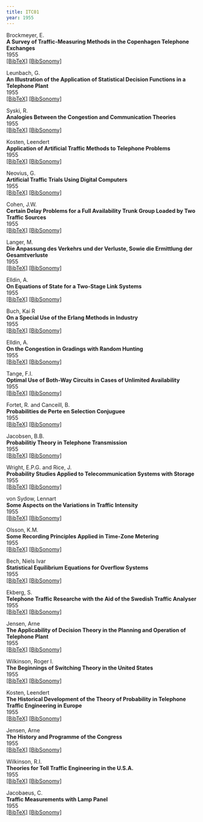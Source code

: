```yaml
---
title: ITC01
year: 1955
---
```


Brockmeyer, E.<br/>
**A Survey of Traffic-Measuring Methods in the Copenhagen Telephone Exchanges**<br/>
 1955<br/>
[\[BibTeX\]](javascript:toggleVis('brockmeyer55'))
[\[BibSonomy\]](https://www.bibsonomy.org/bibtex/63939a9cf69231e0a8c2a750e87d8a1d/itc)

<div id="brockmeyer55" style="display: none;" class="bibtex">@inproceedings{brockmeyer55,
    title         = { A Survey of Traffic-Measuring Methods in the Copenhagen Telephone Exchanges },
    year          = { 1955 },
    author        = { Brockmeyer, E. },
    pages         = { 92-105 }
}</div>

Leunbach, G.<br/>
**An Illustration of the Application of Statistical Decision Functions in a Telephone Plant**<br/>
 1955<br/>
[\[BibTeX\]](javascript:toggleVis('leunbach55'))
[\[BibSonomy\]](https://www.bibsonomy.org/bibtex/144f7b93ea570484972a6bf136a1a4ef/itc)

<div id="leunbach55" style="display: none;" class="bibtex">@inproceedings{leunbach55,
    title         = { An Illustration of the Application of Statistical Decision Functions in a Telephone Plant },
    year          = { 1955 },
    author        = { Leunbach, G. },
    pages         = { 130 }
}</div>

Syski, R.<br/>
**Analogies Between the Congestion and Communication Theories**<br/>
 1955<br/>
[\[BibTeX\]](javascript:toggleVis('syski55'))
[\[BibSonomy\]](https://www.bibsonomy.org/bibtex/a76fa7f273ba7b2698080891cd931c54/itc)

<div id="syski55" style="display: none;" class="bibtex">@inproceedings{syski55,
    title         = { Analogies Between the Congestion and Communication Theories },
    year          = { 1955 },
    author        = { Syski, R. },
    pages         = { 124-125 }
}</div>

Kosten, Leendert<br/>
**Application of Artificial Traffic Methods to Telephone Problems**<br/>
 1955<br/>
[\[BibTeX\]](javascript:toggleVis('kosten55_2'))
[\[BibSonomy\]](https://www.bibsonomy.org/bibtex/95c1f965eb2dc0cee98e7751737fec6a/itc)

<div id="kosten55_2" style="display: none;" class="bibtex">@inproceedings{kosten55_2,
    title         = { Application of Artificial Traffic Methods to Telephone Problems },
    year          = { 1955 },
    author        = { Kosten, Leendert },
    pages         = { 107-110 }
}</div>

Neovius, G.<br/>
**Artificial Traffic Trials Using Digital Computers**<br/>
 1955<br/>
[\[BibTeX\]](javascript:toggleVis('neovius55'))
[\[BibSonomy\]](https://www.bibsonomy.org/bibtex/74d40f364d9006fb175cde8fa8437ec5/itc)

<div id="neovius55" style="display: none;" class="bibtex">@inproceedings{neovius55,
    title         = { Artificial Traffic Trials Using Digital Computers },
    year          = { 1955 },
    author        = { Neovius, G. },
    pages         = { 106 }
}</div>

Cohen, J.W.<br/>
**Certain Delay Problems for a Full Availability Trunk Group Loaded by Two Traffic Sources**<br/>
 1955<br/>
[\[BibTeX\]](javascript:toggleVis('cohen55'))
[\[BibSonomy\]](https://www.bibsonomy.org/bibtex/76db459fb4622d747999f4052a9eef4b/itc)

<div id="cohen55" style="display: none;" class="bibtex">@inproceedings{cohen55,
    title         = { Certain Delay Problems for a Full Availability Trunk Group Loaded by Two Traffic Sources },
    year          = { 1955 },
    author        = { Cohen, J.W. },
    pages         = { 57 }
}</div>

Langer, M.<br/>
**Die Anpassung des Verkehrs und der Verluste, Sowie die Ermittlung der Gesamtverluste**<br/>
 1955<br/>
[\[BibTeX\]](javascript:toggleVis('langer55'))
[\[BibSonomy\]](https://www.bibsonomy.org/bibtex/39ce53e3436a5a1871d68d8f1a3b0af3/itc)

<div id="langer55" style="display: none;" class="bibtex">@inproceedings{langer55,
    title         = { Die Anpassung des Verkehrs und der Verluste, Sowie die Ermittlung der Gesamtverluste },
    year          = { 1955 },
    author        = { Langer, M. },
    pages         = { 121-123 }
}</div>

Elldin, A.<br/>
**On Equations of State for a Two-Stage Link Systems**<br/>
 1955<br/>
[\[BibTeX\]](javascript:toggleVis('elldin55_1'))
[\[BibSonomy\]](https://www.bibsonomy.org/bibtex/ca7c57393b449c8d7c59a73cb1d68e30/itc)

<div id="elldin55_1" style="display: none;" class="bibtex">@inproceedings{elldin55_1,
    title         = { On Equations of State for a Two-Stage Link Systems },
    year          = { 1955 },
    author        = { Elldin, A. },
    pages         = { 56 }
}</div>

Buch, Kai R<br/>
**On a Special Use of the Erlang Methods in Industry**<br/>
 1955<br/>
[\[BibTeX\]](javascript:toggleVis('buch55'))
[\[BibSonomy\]](https://www.bibsonomy.org/bibtex/35dbe237b7fa12de08b600fef1f2d642/itc)

<div id="buch55" style="display: none;" class="bibtex">@inproceedings{buch55,
    title         = { On a Special Use of the Erlang Methods in Industry },
    year          = { 1955 },
    author        = { Buch, Kai R },
    pages         = { 76-80 }
}</div>

Elldin, A.<br/>
**On the Congestion in Gradings with Random Hunting**<br/>
 1955<br/>
[\[BibTeX\]](javascript:toggleVis('elldin55_2'))
[\[BibSonomy\]](https://www.bibsonomy.org/bibtex/fdf123707ce1ab793e4be59f36b8062a/itc)

<div id="elldin55_2" style="display: none;" class="bibtex">@inproceedings{elldin55_2,
    title         = { On the Congestion in Gradings with Random Hunting },
    year          = { 1955 },
    author        = { Elldin, A. },
    pages         = { 82 }
}</div>

Tange, F.I.<br/>
**Optimal Use of Both-Way Circuits in Cases of Unlimited Availability**<br/>
 1955<br/>
[\[BibTeX\]](javascript:toggleVis('tange55'))
[\[BibSonomy\]](https://www.bibsonomy.org/bibtex/37c9f50f9869a3cc35103df84bfa1260/itc)

<div id="tange55" style="display: none;" class="bibtex">@inproceedings{tange55,
    title         = { Optimal Use of Both-Way Circuits in Cases of Unlimited Availability },
    year          = { 1955 },
    author        = { Tange, F.I. },
    pages         = { 72 }
}</div>

Fortet, R. and Canceill, B.<br/>
**Probabilities de Perte en Selection Conjuguee**<br/>
 1955<br/>
[\[BibTeX\]](javascript:toggleVis('fortet55'))
[\[BibSonomy\]](https://www.bibsonomy.org/bibtex/8f45b0bd25e88c8a6c5bdcc6167051ed/itc)

<div id="fortet55" style="display: none;" class="bibtex">@inproceedings{fortet55,
    title         = { Probabilities de Perte en Selection Conjuguee },
    year          = { 1955 },
    author        = { Fortet, R. and Canceill, B. },
    pages         = { 41-55 }
}</div>

Jacobsen, B.B.<br/>
**Probabilitiy Theory in Telephone Transmission**<br/>
 1955<br/>
[\[BibTeX\]](javascript:toggleVis('jacobsen55'))
[\[BibSonomy\]](https://www.bibsonomy.org/bibtex/120f8a6d442e31dbf84115801e739cb4/itc)

<div id="jacobsen55" style="display: none;" class="bibtex">@inproceedings{jacobsen55,
    title         = { Probabilitiy Theory in Telephone Transmission },
    year          = { 1955 },
    author        = { Jacobsen, B.B. },
    pages         = { 83-85 }
}</div>

Wright, E.P.G. and Rice, J.<br/>
**Probability Studies Applied to Telecommunication Systems with Storage**<br/>
 1955<br/>
[\[BibTeX\]](javascript:toggleVis('wright55'))
[\[BibSonomy\]](https://www.bibsonomy.org/bibtex/e9c849e2c4bad9079f16558f9515c64d/itc)

<div id="wright55" style="display: none;" class="bibtex">@inproceedings{wright55,
    title         = { Probability Studies Applied to Telecommunication Systems with Storage },
    year          = { 1955 },
    author        = { Wright, E.P.G. and Rice, J. },
    pages         = { 81 }
}</div>

von Sydow, Lennart<br/>
**Some Aspects on the Variations in Traffic Intensity**<br/>
 1955<br/>
[\[BibTeX\]](javascript:toggleVis('vonsydow55'))
[\[BibSonomy\]](https://www.bibsonomy.org/bibtex/88f1ebef2f5a664d86b8c19af86774e3/itc)

<div id="vonsydow55" style="display: none;" class="bibtex">@inproceedings{vonsydow55,
    title         = { Some Aspects on the Variations in Traffic Intensity },
    year          = { 1955 },
    author        = { von Sydow, Lennart },
    pages         = { 58-64 }
}</div>

Olsson, K.M.<br/>
**Some Recording Principles Applied in Time-Zone Metering**<br/>
 1955<br/>
[\[BibTeX\]](javascript:toggleVis('olsson55'))
[\[BibSonomy\]](https://www.bibsonomy.org/bibtex/8ca5c0e23b0339286a4938566bf788a0/itc)

<div id="olsson55" style="display: none;" class="bibtex">@inproceedings{olsson55,
    title         = { Some Recording Principles Applied in Time-Zone Metering },
    year          = { 1955 },
    author        = { Olsson, K.M. },
    pages         = { 74-75 }
}</div>

Bech, Niels Ivar<br/>
**Statistical Equilibrium Equations for Overflow Systems**<br/>
 1955<br/>
[\[BibTeX\]](javascript:toggleVis('bech55'))
[\[BibSonomy\]](https://www.bibsonomy.org/bibtex/99f126858fba9ee2782012cbbea01ed1/itc)

<div id="bech55" style="display: none;" class="bibtex">@inproceedings{bech55,
    title         = { Statistical Equilibrium Equations for Overflow Systems },
    year          = { 1955 },
    author        = { Bech, Niels Ivar },
    pages         = { 66-71 }
}</div>

Ekberg, S.<br/>
**Telephone Traffic Researche with the Aid of the Swedish Traffic Analyser**<br/>
 1955<br/>
[\[BibTeX\]](javascript:toggleVis('ekberg55'))
[\[BibSonomy\]](https://www.bibsonomy.org/bibtex/d7d6d22fdff3460625891f739557e06a/itc)

<div id="ekberg55" style="display: none;" class="bibtex">@inproceedings{ekberg55,
    title         = { Telephone Traffic Researche with the Aid of the Swedish Traffic Analyser },
    year          = { 1955 },
    author        = { Ekberg, S. },
    pages         = { 111-112 }
}</div>

Jensen, Arne<br/>
**The Applicability of Decision Theory in the Planning and Operation of Telephone Plant**<br/>
 1955<br/>
[\[BibTeX\]](javascript:toggleVis('jensen55_2'))
[\[BibSonomy\]](https://www.bibsonomy.org/bibtex/cedfda4c6c862a9632d7e4b5835b77b6/itc)

<div id="jensen55_2" style="display: none;" class="bibtex">@inproceedings{jensen55_2,
    title         = { The Applicability of Decision Theory in the Planning and Operation of Telephone Plant },
    year          = { 1955 },
    author        = { Jensen, Arne },
    pages         = { 126-129 }
}</div>

Wilkinson, Roger I.<br/>
**The Beginnings of Switching Theory in the United States**<br/>
 1955<br/>
[\[BibTeX\]](javascript:toggleVis('wilkinson55_1'))
[\[BibSonomy\]](https://www.bibsonomy.org/bibtex/8a2166f098a7c173d7971a189b9c8960/itc)

<div id="wilkinson55_1" style="display: none;" class="bibtex">@inproceedings{wilkinson55_1,
    title         = { The Beginnings of Switching Theory in the United States },
    year          = { 1955 },
    author        = { Wilkinson, Roger I. },
    pages         = { 14-31 }
}</div>

Kosten, Leendert<br/>
**The Historical Development of the Theory of Probability in Telephone Traffic Engineering in Europe**<br/>
 1955<br/>
[\[BibTeX\]](javascript:toggleVis('kosten55_1'))
[\[BibSonomy\]](https://www.bibsonomy.org/bibtex/b62b7729180501511baf7a7b9895fb6c/itc)

<div id="kosten55_1" style="display: none;" class="bibtex">@inproceedings{kosten55_1,
    title         = { The Historical Development of the Theory of Probability in Telephone Traffic Engineering in Europe },
    year          = { 1955 },
    author        = { Kosten, Leendert },
    pages         = { 32-40 }
}</div>

Jensen, Arne<br/>
**The History and Programme of the Congress**<br/>
 1955<br/>
[\[BibTeX\]](javascript:toggleVis('jensen55_1'))
[\[BibSonomy\]](https://www.bibsonomy.org/bibtex/92534d7e1342ca43ca29dfbfaf0d8201/itc)

<div id="jensen55_1" style="display: none;" class="bibtex">@inproceedings{jensen55_1,
    title         = { The History and Programme of the Congress },
    year          = { 1955 },
    author        = { Jensen, Arne },
    pages         = { 5-13 }
}</div>

Wilkinson, R.I.<br/>
**Theories for Toll Traffic Engineering in the U.S.A.**<br/>
 1955<br/>
[\[BibTeX\]](javascript:toggleVis('wilkinson55_2'))
[\[BibSonomy\]](https://www.bibsonomy.org/bibtex/e54c026a3440b957fbc4ff353236ca3f/itc)

<div id="wilkinson55_2" style="display: none;" class="bibtex">@inproceedings{wilkinson55_2,
    title         = { Theories for Toll Traffic Engineering in the U.S.A. },
    year          = { 1955 },
    author        = { Wilkinson, R.I. },
    pages         = { 65 }
}</div>

Jacobaeus, C.<br/>
**Traffic Measurements with Lamp Panel**<br/>
 1955<br/>
[\[BibTeX\]](javascript:toggleVis('jacobaeus55'))
[\[BibSonomy\]](https://www.bibsonomy.org/bibtex/5c101c350a82a9848a8f3f924657014a/itc)

<div id="jacobaeus55" style="display: none;" class="bibtex">@inproceedings{jacobaeus55,
    title         = { Traffic Measurements with Lamp Panel },
    year          = { 1955 },
    author        = { Jacobaeus, C. },
    pages         = { 91 }
}</div>
